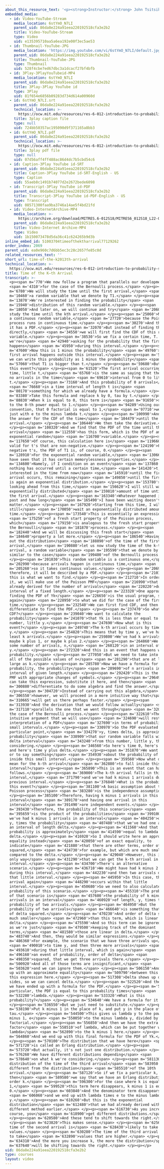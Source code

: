 ```yaml
---
about_this_resource_text: '<p><strong>Instructor:</strong> John Tsitsiklis</p>'
embedded_media:
  - id: Video-YouTube-Stream
    media_location: 6stYmO_N7LI
    parent_uid: 86da8e224a91eea220192518cfa3e2b2
    title: Video-YouTube-Stream
    type: Video
    uid: e135395710aa5a6ea192e00f3ec5ae53
  - id: Thumbnail-YouTube-JPG
    media_location: 'https://img.youtube.com/vi/6stYmO_N7LI/default.jpg'
    parent_uid: 86da8e224a91eea220192518cfa3e2b2
    title: Thumbnail-YouTube-JPG
    type: Thumbnail
    uid: 528f4cbe7ed67dbc3a1dcacf27bf4bfb
  - id: 3Play-3PlayYouTubeid-MP4
    media_location: 6stYmO_N7LI
    parent_uid: 86da8e224a91eea220192518cfa3e2b2
    title: 3Play-3Play YouTube id
    type: 3Play
    uid: 81f654e6856b09283d734d614a00960d
  - id: 6stYmO_N7LI.srt
    parent_uid: 86da8e224a91eea220192518cfa3e2b2
    technical_location: >-
      https://ocw.mit.edu/resources/res-6-012-introduction-to-probability-spring-2018/part-iii-random-processes/time-of-the-k2013th-arrival/6stYmO_N7LI.srt
    title: 3play caption file
    type: null
    uid: 724bb50357ac195090d9f371165a8bb3
  - id: 6stYmO_N7LI.pdf
    parent_uid: 86da8e224a91eea220192518cfa3e2b2
    technical_location: >-
      https://ocw.mit.edu/resources/res-6-012-introduction-to-probability-spring-2018/part-iii-random-processes/time-of-the-k2013th-arrival/6stYmO_N7LI.pdf
    title: 3play pdf file
    type: null
    uid: 07d56aff4ff488ac86d4dc7b5cbd54c6
  - id: Caption-3Play YouTube id-SRT
    parent_uid: 86da8e224a91eea220192518cfa3e2b2
    title: Caption-3Play YouTube id-SRT-English - US
    type: Caption
    uid: 55aeb8c1491b74077d2e2672bede6098
  - id: Transcript-3Play YouTube id-PDF
    parent_uid: 86da8e224a91eea220192518cfa3e2b2
    title: Transcript-3Play YouTube id-PDF-English - US
    type: Transcript
    uid: 08571300faa9ba3746a14ae5f4bd21fd
  - id: Video-InternetArchive-MP4
    media_location: >-
      https://archive.org/download/MITRES.6-012S18/MITRES6_012S18_L22-07_300k.mp4
    parent_uid: 86da8e224a91eea220192518cfa3e2b2
    title: Video-Internet Archive-MP4
    type: Video
    uid: 1b150073478d5da36c41c624265b9d3b
inline_embed_id: 51003704timeofthektharrival77129262
order_index: 2069
parent_uid: ea0e960c7d6bb5ec3c28c2657fe85c0d
related_resources_text: ''
short_url: time-of-the-k2013th-arrival
technical_location: >-
  https://ocw.mit.edu/resources/res-6-012-introduction-to-probability-spring-2018/part-iii-random-processes/time-of-the-k2013th-arrival
title: Time of the K–th Arrival
transcript: >-
  <p><span m='770'>We now follow a program that parallels our development</span>
  <span m='4310'>for the case of the Bernoulli process.</span> </p><p><span
  m='6780'>We will study the time until the first arrival,</span> <span
  m='10460'>a random variable that we denote by T1.</span> </p><p><span
  m='13870'>We're interested in finding the probability</span> <span
  m='15940'>distribution of this random variable.</span> </p><p><span
  m='18050'>And later on, we will continue and try</span> <span m='20600'>to
  study the time until the kth arrival.</span> </p><p><span m='25060'>Now T1 is
  a continuous random variable,</span> <span m='27720'>because the Poisson
  process runs in continuous time.</span> </p><p><span m='30270'>And therefore,
  it has a PDF.</span> </p><p><span m='32070'>But instead of finding the PDF
  directly,</span> <span m='34550'>we will first find the CDF of this random
  variable.</span> </p><p><span m='38530'>So we fix a certain time, T. And
  we're</span> <span m='42940'>asking for the probability that the first arrival
  happens</span> <span m='45950'>during this interval.</span> </p><p><span
  m='47600'>Now this is 1 minus the probability</span> <span m='49760'>that the
  first arrival happens outside this interval.</span> </p><p><span m='52980'>So
  we can write this probability as 1 minus the probability</span> <span
  m='57060'>that T1 is bigger than t.</span> </p><p><span m='59680'>But what is
  this event?</span> </p><p><span m='61520'>The first arrival occurring after
  time, little t,</span> <span m='65760'>is the same as saying that there were
  no arrivals in the time</span> <span m='69610'>interval from 0 to little
  t.</span> </p><p><span m='73160'>And this probability of 0 arrivals</span>
  <span m='76660'>in a time interval of length t is</span> <span
  m='80170'>something for which we already have a formula.</span> </p><p><span
  m='83380'>Take this formula and replace k by 0, tau by t.</span> </p><p><span
  m='88830'>When k is equal to 0, this term is</span> <span m='91650'>something
  to the 0-th power equal to 1.</span> </p><p><span m='94289'>Using our
  convention, that 0 factorial is equal to 1,</span> <span m='97710'>we're left
  just with e to the minus lambda t.</span> </p><p><span m='100990'>And this is
  the answer for the CDF of the time</span> <span m='104479'>until the first
  arrival.</span> </p><p><span m='106440'>We then take the derivative.</span>
  </p><p><span m='108320'>And we find that the PDF of the time until the first
  arrival</span> <span m='112550'>has this form, which is the PDF of an
  exponential random</span> <span m='116700'>variable.</span> </p><p><span
  m='117650'>Of course, this calculation here is</span> <span m='119660'>only
  valid for t's that are non-negative.</span> </p><p><span m='124190'>For
  negative t's, the PDF of T1 is, of course, 0.</span> </p><p><span
  m='128910'>For the exponential random variable,</span> <span m='130669'>we
  have seen that it has certain memorylessness properties.</span> </p><p><span
  m='134600'>Namely, if I condition on an event</span> <span m='137860'>that
  nothing has occurred until a certain time,</span> <span m='141420'>t, and I am
  interested in the time from now</span> <span m='145910'>until the first
  arrival occurs, this remaining</span> <span m='149850'>until the first arrival
  is again an exponential distribution.</span> </p><p><span m='153780'>That is,
  looking ahead from this time,</span> <span m='156620'>I will still wait an
  exponentially distributed</span> <span m='159810'>amount of time until I see
  the first arrival.</span> </p><p><span m='163340'>Whatever happened in the
  past and how long</span> <span m='165490'>I have been waiting doesn't
  matter.</span> </p><p><span m='167920'>Starting from this time, I will
  still</span> <span m='170050'>wait an exponentially distributed amount of
  time.</span> </p><p><span m='173540'>This is essentially an expression</span>
  <span m='175250'>of a fresh start property of the Poisson process,
  which</span> <span m='179150'>is analogous to the fresh start properties for
  the Bernoulli</span> <span m='181870'>process.</span> </p><p><span
  m='182440'>And we will be discussing this fresh start</span> <span
  m='184640'>property a lot more.</span> </p><p><span m='186540'>Having figured
  out the distribution</span> <span m='188890'>of the time of the first
  arrival,</span> <span m='190880'>let us now study the time of the k-th
  arrival, a random variable</span> <span m='195590'>that we denote by Y sub k,
  similar to the case</span> <span m='199400'>of the Bernoulli process.</span>
  </p><p><span m='201030'>This random variable is a continuous one,</span> <span
  m='202990'>because arrivals happen in continuous time,</span> <span
  m='205260'>so it takes continuous values.</span> </p><p><span m='206940'>And
  therefore, it will be described by a PDF.</span> </p><p><span m='210110'>And
  this is what we want to find.</span> </p><p><span m='212710'>In order to find
  it, we will make use of the Poisson PMF</span> <span m='216990'>that we have
  already derived for the number of arrivals</span> <span m='220220'>during an
  interval of a fixed length.</span> </p><p><span m='223320'>One approach to
  finding the PDF of Yk</span> <span m='226650'>is the usual program, similar
  again</span> <span m='228950'>to what we did for the case of the first arrival
  time.</span> </p><p><span m='232540'>We can first find CDF, and then
  differentiate to find the PDF.</span> </p><p><span m='237470'>So what is the
  CDF?</span> </p><p><span m='239040'>We want to calculate the
  probability</span> <span m='241070'>that Yk is less than or equal to some
  number, little y.</span> </p><p><span m='247690'>Now what is this
  event?</span> </p><p><span m='249740'>The k-th arrival occurs by time
  y.</span> </p><p><span m='254820'>This means that by time y, we've had at
  least k arrivals.</span> </p><p><span m='259800'>We've had k arrivals, or
  maybe k plus 1, or maybe k plus 2.</span> </p><p><span m='264860'>We've had
  some number of arrivals, n,</span> <span m='268120'>in an interval of length,
  y.</span> </p><p><span m='272320'>And this is an event that happens with this
  probability.</span> </p><p><span m='277050'>But we need to take into account
  all of the possible values of n</span> <span m='281290'>that are at least as
  large as k.</span> </p><p><span m='285780'>Now we have a formula for this
  probability, the probability</span> <span m='289690'>of n arrivals in an
  interval of given length.</span> </p><p><span m='292420'>This is the Poisson
  PMF with appropriate changes of symbols.</span> </p><p><span m='296490'>So we
  can take this expression, substitute it here, and then</span> <span
  m='300880'>differentiate to do some algebra and find the answer.</span>
  </p><p><span m='304720'>Instead of carrying out this algebra,</span> <span
  m='306550'>however, we will proceed in a more intuitive way that</span> <span
  m='310665'>will get us there perhaps faster.</span> </p><p><span
  m='313930'>And the derivation that we would follow actually</span> <span
  m='317110'>parallels the one that we went through</span> <span m='320110'>in
  the case of the Bernoulli process.</span> </p><p><span m='322610'>The
  intuitive argument that we will use</span> <span m='324690'>will rest on the
  interpretation of a PDF</span> <span m='327690'>in terms of probabilities of
  small intervals.</span> </p><p><span m='330970'>So the PDF evaluated at some
  particular point,</span> <span m='334270'>y, times delta, is approximately the
  probability</span> <span m='338909'>that our random variable falls within a
  delta interval</span> <span m='343240'>from this number, little y, that we're
  considering.</span> </p><p><span m='346560'>So here's time 0, here's time y,
  and here's time y plus delta.</span> </p><p><span m='351870'>We want to find
  or to say something</span> <span m='354930'>about the probability of falling
  inside this small interval.</span> </p><p><span m='359560'>Now what does it
  mean for the k-th arrival</span> <span m='362880'>to fall inside this
  interval?</span> </p><p><span m='365890'>This is an event that can happen as
  follows.</span> </p><p><span m='369000'>The k-th arrival falls in this
  interval,</span> <span m='371790'>and we've had k minus 1 arrivals during the
  previous interval.</span> </p><p><span m='376840'>What is the probability of
  this event?</span> </p><p><span m='381100'>A basic assumption about the
  Poisson process</span> <span m='383280'>is the independence assumption.</span>
  </p><p><span m='385100'>Therefore, having k minus 1 arrivals in this
  interval</span> <span m='389170'>and having one arrival in this
  interval</span> <span m='391490'>are independent events.</span> </p><p><span
  m='393430'>Therefore, the probability of this scenario</span> <span
  m='395659'>is the product of the probabilities</span> <span m='399100'>that
  we've had k minus 1 arrivals in an interval</span> <span m='404250'>of length,
  y, times the probability</span> <span m='407480'>that we've had one arrival in
  an interval of length delta.</span> </p><p><span m='411560'>And that latter
  probability is approximately</span> <span m='414590'>equal to lambda times
  delta.</span> </p><p><span m='416920'>So I should write here an approximate
  equality instead</span> <span m='420050'>of an exact equality, to
  indicate</span> <span m='421880'>that there are other terms, order of delta
  squared,</span> <span m='424730'>for example, but which are much smaller
  compared to the delta.</span> </p><p><span m='429040'>However, this is not the
  only way</span> <span m='431290'>that we can get the k-th arrival in this
  interval.</span> </p><p><span m='434700'>There's an alternative
  scenario.</span> </p><p><span m='436710'>We might have had k minus 2 arrivals
  during this interval,</span> <span m='442230'>and then two arrivals during
  that little interval.</span> </p><p><span m='445950'>In this case, the k-th
  arrival again</span> <span m='448290'>occurs within that little
  interval.</span> </p><p><span m='450680'>So we need to also calculate the
  probability of this scenario.</span> </p><p><span m='455310'>The probability
  of that scenario is</span> <span m='457600'>the probability of k minus 2
  arrivals in an interval</span> <span m='460920'>of length, y, times the
  probability of two arrivals.</span> </p><p><span m='464950'>But the
  probability of two arrivals</span> <span m='466640'>is something that's order
  of delta squared.</span> </p><p><span m='470230'>And order of delta squared is
  much smaller</span> <span m='472960'>than this term, which is linear in
  delta.</span> </p><p><span m='475590'>And so this term can be ignored as long
  as we're just</span> <span m='479500'>keeping track of the dominant
  terms,</span> <span m='481580'>those are linear in delta.</span> </p><p><span
  m='483740'>And then, they would be similar expressions.</span> </p><p><span
  m='486360'>For example, the scenario that we have three arrivals up</span>
  <span m='490010'>to time y, and then three more arrivals</span> <span
  m='493610'>during that little interval, which is again</span> <span
  m='496160'>an event of probability, order of delta</span> <span
  m='498350'>squared, that we get three arrivals there.</span> </p><p><span
  m='500920'>And all of those terms are insignificant,</span> <span
  m='503620'>and we can ignore them.</span> </p><p><span m='506150'>And we end
  up with an approximate equality</span> <span m='509790'>between this term and
  this expression here.</span> </p><p><span m='517308'>Delta shows up on both
  sides, so we can cancel delta.</span> </p><p><span m='522520'>And therefore,
  we have ended up with a formula for the PDF.</span> </p><p><span m='528100'>In
  particular, the PDF is equal to this probability times</span> <span
  m='532280'>lambda.</span> </p><p><span m='533320'>What is this
  probability?</span> </p><p><span m='534640'>We have a formula for it.</span>
  </p><p><span m='536550'>But we just need to substitute.</span> </p><p><span
  m='538190'>Put k minus 1 in the place of k, and put y in the place of
  tau.</span> </p><p><span m='544500'>This gives us lambda y to the power k
  minus 1, e</span> <span m='550050'>to the minus lambda y, divided by k minus 1
  factorial.</span> </p><p><span m='556850'>And then we have the extra
  factor</span> <span m='558510'>of lambda, which can be put together with this
  lambda</span> <span m='562890'>to the k minus 1 here.</span> </p><p><span
  m='564860'>And we end up with this final formula for the PDF of Yk.</span>
  </p><p><span m='570100'>The distribution that we have here</span> <span
  m='571720'>is called an Erlang distribution.</span> </p><p><span
  m='573720'>But actually, it's not just one distribution.</span> </p><p><span
  m='576260'>We have different distributions depending</span> <span
  m='578640'>on what k we're considering.</span> </p><p><span m='581130'>The
  distribution of the time of the third arrival</span> <span m='583950'>is
  different from the distribution</span> <span m='585510'>of the 10th
  arrival.</span> </p><p><span m='587120'>So if we fix a particular k,
  then</span> <span m='589580'>we say that we have an Erlang distribution of
  order k.</span> </p><p><span m='596300'>For the case where k is equal to
  1,</span> <span m='599520'>this term here disappears, k minus 1 is equal to
  0.</span> </p><p><span m='603840'>And the denominator term disappears,</span>
  <span m='606060'>and we end up with lambda times e to the minus lambda
  y.</span> </p><p><span m='610260'>But this is the exponential
  distribution</span> <span m='612480'>that we had already derived with a
  different method earlier.</span> </p><p><span m='616730'>As you increase k, of
  course, you</span> <span m='618900'>get different distributions.</span>
  </p><p><span m='620580'>And these tend to shift towards the right.</span>
  </p><p><span m='623820'>This makes sense.</span> </p><p><span m='625610'>The
  time of the second arrival is</span> <span m='628430'>likely to take certain
  values.</span> </p><p><span m='630280'>The time of the third arrival is likely
  to take</span> <span m='632890'>values that are higher.</span> </p><p><span
  m='634310'>And the more you increase k, the more the distribution</span> <span
  m='637640'>will be shifting towards the right.</span> </p><p></p>
uid: 86da8e224a91eea220192518cfa3e2b2
type: courses
layout: video
---
```

